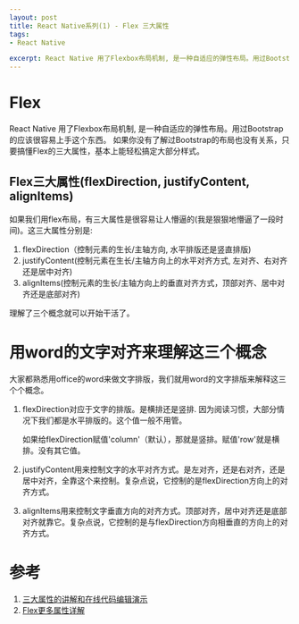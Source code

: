 ```yaml
---
layout: post
title: React Native系列(1) - Flex 三大属性
tags:
- React Native

excerpt: React Native 用了Flexbox布局机制, 是一种自适应的弹性布局。用过Bootstrap的应该很容易上手这个东西。如果你没有了解过Bootstrap的布局也没有关系，只要搞懂Flex的三大属性，基本上能轻松搞定大部分样式。本文将把三大属性分别映射到word里面的水平/竖直排版、左右对齐和上下对齐来理解这三个概念.
---
```

# Flex
React Native 用了Flexbox布局机制, 是一种自适应的弹性布局。用过Bootstrap的应该很容易上手这个东西。
如果你没有了解过Bootstrap的布局也没有关系，只要搞懂Flex的三大属性，基本上能轻松搞定大部分样式。

## Flex三大属性(flexDirection, justifyContent, alignItems)

如果我们用flex布局，有三大属性是很容易让人懵逼的(我是狠狠地懵逼了一段时间)。这三大属性分别是:

1. flexDirection（控制元素的生长/主轴方向, 水平排版还是竖直排版)
1. justifyContent(控制元素在生长/主轴方向上的水平对齐方式, 左对齐、右对齐还是居中对齐)
1. alignItems(控制元素的生长/主轴方向上的垂直对齐方式，顶部对齐、居中对齐还是底部对齐)


理解了三个概念就可以开始干活了。

# 用word的文字对齐来理解这三个概念

大家都熟悉用office的word来做文字排版，我们就用word的文字排版来解释这三个个概念。

1. flexDirection对应于文字的排版。是横排还是竖排. 因为阅读习惯，大部分情况下我们都是水平排版的。这个值一般不用管。

	如果给flexDirection赋值'column'（默认），那就是竖排。赋值'row'就是横排。没有其它值。

1. justifyContent用来控制文字的水平对齐方式。是左对齐，还是右对齐，还是居中对齐，全靠这个来控制。复杂点说，它控制的是flexDirection方向上的对齐方式。

1. alignItems用来控制文字垂直方向的对齐方式。顶部对齐，居中对齐还是底部对齐就靠它。复杂点说，它控制的是与flexDirection方向相垂直的方向上的对齐方式。



# 参考
1. [三大属性的讲解和在线代码编辑演示](https://facebook.github.io/react-native/docs/flexbox.html)
1. [Flex更多属性详解](http://www.ruanyifeng.com/blog/2015/07/flex-grammar.html)
